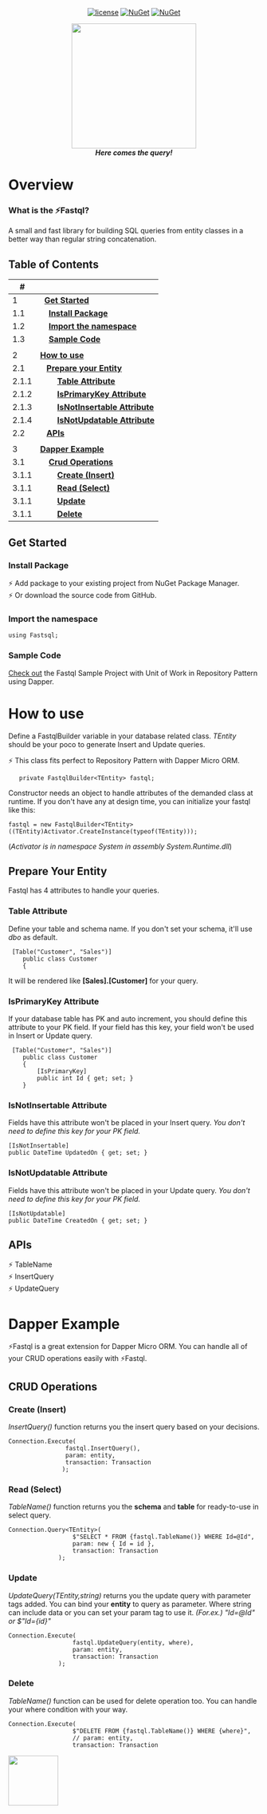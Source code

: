   
 <div align="center"> 
  
[![license](https://img.shields.io/badge/license-MIT-blue.svg)](https://github.com/theilgaz/fastql/blob/master/LICENSE)  [![NuGet](https://img.shields.io/nuget/v/Fastql)](https://www.nuget.org/packages/Fastql/)   [![NuGet](https://img.shields.io/nuget/dt/Fastql)](https://www.nuget.org/packages/Fastql/) 

   
<img src="https://github.com/theilgaz/fastql/blob/main/resource/fastql-logo-resized.png?raw=true" style="width:250px"/><br>
***Here comes the query!***
   
</div>



# Overview
### What is the ⚡Fastql?
A small and fast library for building SQL queries from entity classes in a better way than regular string concatenation.

## Table of Contents

|#     ||
|------|---------------------------|
|1     |&nbsp; **[Get Started](#get-started)**  |
|1.1   |&nbsp; &nbsp; **[Install Package](#install-package)**  |
|1.2   |&nbsp; &nbsp; **[Import the namespace](#import-the-namespace)**  |
|1.3   |&nbsp; &nbsp; **[Sample Code](#sample-code)**  |
|||
|2     |**[How to use](#how-to-use)**  |
|2.1   |&nbsp;&nbsp; **[Prepare your Entity](#prepare-your-entity)**  |
|2.1.1 |&nbsp; &nbsp; &nbsp; &nbsp; **[Table Attribute](#table-attribute)**  |
|2.1.2 |&nbsp; &nbsp; &nbsp; &nbsp; **[IsPrimaryKey Attribute](#isprimarykey-attribute)**  |
|2.1.3 |&nbsp; &nbsp; &nbsp; &nbsp; **[IsNotInsertable Attribute](#isnotinsertable-attribute)**  |
|2.1.4 |&nbsp; &nbsp; &nbsp; &nbsp; **[IsNotUpdatable Attribute](#isnotupdatable-attribute)**  |
|2.2   |&nbsp;&nbsp; **[APIs](#apis)**  |
|||
|3     |**[Dapper Example](#dapper-example)**  |
|3.1   |&nbsp; &nbsp; **[Crud Operations](#crud-operations)**  |
|3.1.1 |&nbsp; &nbsp; &nbsp; &nbsp; **[Create (Insert)](#create-insert)**  |
|3.1.1 |&nbsp; &nbsp; &nbsp; &nbsp; **[Read (Select)](#read-select)**  |
|3.1.1 |&nbsp; &nbsp; &nbsp; &nbsp; **[Update](#update)**  |
|3.1.1 |&nbsp; &nbsp; &nbsp; &nbsp; **[Delete](#delete)**  |


## Get Started

### Install Package

⚡ Add package to your existing project from NuGet Package Manager. <br>
⚡ Or download the source code from GitHub.

### Import the namespace

```
using Fastsql;
```

### Sample Code
[Check out](https://github.com/theilgaz/fastql-unit-of-work-in-repository-pattern) the Fastql Sample Project with Unit of Work in Repository Pattern using Dapper.

# How to use

Define a FastqlBuilder variable in your database related class. *TEntity* should be your poco to generate Insert and Update queries.

⚡ This class fits perfect to Repository Pattern with Dapper Micro ORM.

```
   private FastqlBuilder<TEntity> fastql;
```

Constructor needs an object to handle attributes of the demanded class at runtime. If you don't have any at design time, you can initialize your fastql like this:

```
fastql = new FastqlBuilder<TEntity>((TEntity)Activator.CreateInstance(typeof(TEntity)));
```
(*Activator is in namespace System in assembly System.Runtime.dll*)

## Prepare Your Entity

Fastql has 4 attributes to handle your queries.

### Table Attribute

Define your table and schema name. If you don't set your schema, it'll use *dbo* as default.

```
 [Table("Customer", "Sales")]
    public class Customer
    {
```
It will be rendered like **[Sales].[Customer]** for your query.

### IsPrimaryKey Attribute

If your database table has PK and auto increment, you should define this attribute to your PK field. If your field has this key, your field won't be used in Insert or Update query.

```
 [Table("Customer", "Sales")]
    public class Customer
    {
        [IsPrimaryKey]
        public int Id { get; set; }
    }
```

### IsNotInsertable Attribute

Fields have this attribute won't be placed in your Insert query.
*You don't need to define this key for your PK field.*

```
[IsNotInsertable]
public DateTime UpdatedOn { get; set; }
```


### IsNotUpdatable Attribute

Fields have this attribute won't be placed in your Update query.
*You don't need to define this key for your PK field.*

```
[IsNotUpdatable]
public DateTime CreatedOn { get; set; }
```


## APIs

⚡ TableName <br>
⚡ InsertQuery <br>
⚡ UpdateQuery <br>


# Dapper Example

⚡Fastql is a great extension for Dapper Micro ORM. You can handle all of your CRUD operations easily with ⚡Fastql.

## CRUD Operations

### Create (Insert)

*InsertQuery()* function returns you the insert query based on your decisions.

```
Connection.Execute(
                fastql.InsertQuery(),
                param: entity,
                transaction: Transaction
               );
```

### Read (Select)

*TableName()* function returns you the **schema** and **table** for ready-to-use in select query.

```
Connection.Query<TEntity>(
                  $"SELECT * FROM {fastql.TableName()} WHERE Id=@Id",
                  param: new { Id = id },
                  transaction: Transaction
              );
```

### Update

*UpdateQuery(TEntity,string)* returns you the update query with parameter tags added. You can bind your **entity** to query as parameter. Where string can include data or you can set your param tag to use it. *(For.ex.) "Id=@Id" or $"Id={id}"*

```
Connection.Execute(
                  fastql.UpdateQuery(entity, where),
                  param: entity,
                  transaction: Transaction
              );
```

### Delete
*TableName()* function can be used for delete operation too. You can handle your where condition with your way. 

```
Connection.Execute(
                  $"DELETE FROM {fastql.TableName()} WHERE {where}",
                  // param: entity,
                  transaction: Transaction
```                  
                
                
<img src="https://github.com/theilgaz/fastql/blob/main/resource/fastql-amblem.png?raw=true" style="width:100px"/>
